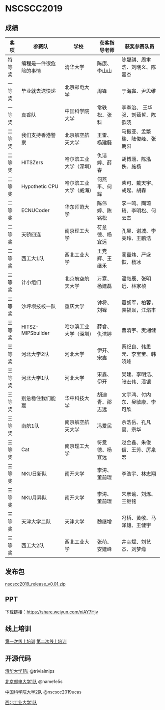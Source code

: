 # NSCSCC2019

## 成绩

| 奖项   | 参赛队                 | 学校                   | 获奖指导老师   | 获奖参赛队员                    |
| ------ | ---------------------- | ---------------------- | -------------- | ------------------------------- |
| 特等奖 | 编程是一件很危险的事情 | 清华大学               | 陈康、李山山   | 陈晟祺、周聿浩、刘晓义、陈嘉杰  |
| 一等奖 | 毕业就去送快递         | 北京邮电大学           | 周锋           | 于海鑫、尹思维                  |
| 一等奖 | 真香队                 | 中国科学院大学         | 常轶松、张科   | 李奉治、 王华强、刘蕴哲、陈欲晓 |
| 二等奖 | 我们支持香港警察       | 北京航空航天大学       | 王雷、杨建磊   | 马振亚、孟繁瑞、陆俊峰、张朝阳  |
| 二等奖 | HITSZers               | 哈尔滨工业大学（深圳） | 仇洁婷、薛睿   | 胡博涵、陈泓佚、施杨            |
| 二等奖 | Hypothetic CPU         | 哈尔滨工业大学（威海） | 何燕平、何辉   | 柴可、戴天宇、胡起、胡森        |
| 二等奖 | ECNUCoder              | 华东师范大学           | 陈伟婷、陈铭松 | 李一鸣、陶琦琦、李明松、何云杰  |
| 二等奖 | 天骄四连               | 南京理工大学           | 符意德、杨宜远 | 孔昊、谢城、李美玲、王鹏浩      |
| 二等奖 | 西工大1队              | 西北工业大学           | 王党辉、王继禾 | 蔺嘉炜、严盛恢、杨冰            |
| 三等奖 | 计小组们               | 北京航空航天大学       | 万寒、杨建磊   | 潘叙辰、张明远、林家桢          |
| 三等奖 | 沙坪坝技校一队         | 重庆大学               | 钟将、刘铎     | 葛胡军，柏蓉，袁福焱，江焰丰    |
| 三等奖 | HITSZ-MIPSbuilder      | 哈尔滨工业大学（深圳） | 薛睿、仇洁婷   | 曹清宇、麦湘健                  |
| 三等奖 | 河北大学2队            | 河北大学               | 伊开、宋鑫     | 蔡纪良、韩思元、李宝奎、韩晓峰  |
| 三等奖 | 河北大学1队            | 河北大学               | 宋鑫、伊开     | 吴建、李明浩、张宏伟、潘银      |
| 三等奖 | 别急稳住我们能赢       | 华中科技大学           | 胡迪青、邵志远 | 文宇鸿、付内东、吴敏康、李可欣  |
| 三等奖 | 南航1队                | 南京航空航天大学       | 冯爱民         | 余浩岳、孔凡豪、宗华            |
| 三等奖 | Cat                    | 南京理工大学           | 符意德、杨宜远 | 赵金鑫、朱俊信、王芳、厉泉宏    |
| 三等奖 | NKU日新队              | 南开大学               | 李涛、董前琨   | 李浩宇、林志翔                  |
| 三等奖 | NKU月异队              | 南开大学               | 李涛、董前琨   | 朱彦谕、刘炼、王继铭            |
| 三等奖 | 天津大学二队           | 天津大学               | 魏继增         | 冯桥、黄敬、马泽雄、王健宇      |
| 三等奖 | 西工大2队              | 西北工业大学           | 张萌、安建峰   | 井幸斌、刘艺杰、刘梦缘          |

## 发布包

[nscscc2019_release_v0.01.zip](https://share.weiyun.com/0vlcKSIS)

## PPT

下载链接：https://share.weiyun.com/niAY7Hjv

## 线上培训

[第一次线上培训](https://www.bilibili.com/video/BV124411J7Tu) [第二次线上培训](https://www.bilibili.com/video/BV1Yt41137y5)

## 开源代码

[清华大学1队](https://github.com/trivialmips/nontrivial-mips) @trivialmips

[北京邮电大学1队](https://github.com/name1e5s/Sirius) @name1e5s

[中国科学院大学2队](https://github.com/nscscc2019ucas/nscscc2019ucas) @nscscc2019ucas

[西北工业大学1队](https://dev.tencent.com/u/linjiav/p/NSP/git) 